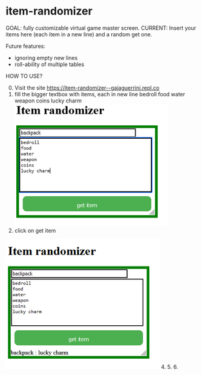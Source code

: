 # item-randomizer
GOAL:  fully customizable virtual game master screen.
CURRENT: Insert your items here (each item in a new line) and a random get one.

Future features:
  - ignoring empty new lines
  - roll-ability of multiple tables

HOW TO USE?

  0. Visit the site  https://item-randomizer--gajaguerrini.repl.co
  1. fill the bigger textbox with items, each in new line bedroll 
food
water
weapon
coins
lucky charm ![image](image.png)
  3. click on get item <br>

![image](image_2.png)
  4. 
  5. 
  6. 